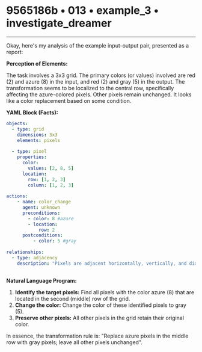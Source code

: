 # 9565186b • 013 • example_3 • investigate_dreamer

---
Okay, here's my analysis of the example input-output pair, presented as a report:

**Perception of Elements:**

The task involves a 3x3 grid. The primary colors (or values) involved are red (2) and azure (8) in the input, and red (2) and gray (5) in the output. The transformation seems to be localized to the central row, specifically affecting the azure-colored pixels. Other pixels remain unchanged. It looks like a color replacement based on some condition.

**YAML Block (Facts):**



```yaml
objects:
  - type: grid
    dimensions: 3x3
    elements: pixels
    
  - type: pixel
    properties:
      color:
        values: [2, 8, 5]
      location: 
        row: [1, 2, 3]
        column: [1, 2, 3]
      
actions:
    - name: color_change
      agent: unknown
      preconditions:
        - color: 8 #azure
        - location:
            row: 2
      postconditions:
          - color: 5 #gray
          
relationships:
  - type: adjacency
    description: "Pixels are adjacent horizontally, vertically, and diagonally."
  
```



**Natural Language Program:**

1.  **Identify the target pixels:** Find all pixels with the color azure (8) that are located in the second (middle) row of the grid.
2.  **Change the color:**  Change the color of these identified pixels to gray (5).
3.  **Preserve other pixels:** All other pixels in the grid retain their original color.

In essence, the transformation rule is: "Replace azure pixels in the middle row with gray pixels; leave all other pixels unchanged".

